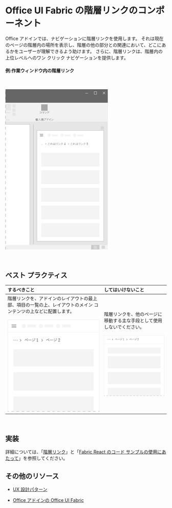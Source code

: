 # <a name="breadcrumb-component-in-office-ui-fabric"></a>Office UI Fabric の階層リンクのコンポーネント

Office アドインでは、ナビゲーションに階層リンクを使用します。 それは現在のページの階層内の場所を表示し、階層の他の部分との関連において、どこにあるかをユーザーが理解できるよう助けます。 さらに、階層リンクは、階層内の上位レベルへのワン クリック ナビゲーションを提供します。
  
#### <a name="example-breadcrumb-in-a-task-pane"></a>例:作業ウィンドウ内の階層リンク

<br/>

![階層リンクが表示された画像](../images/overview_withApp_breadcrumb.png)

<br/>

## <a name="best-practices"></a>ベスト プラクティス

|**するべきこと**|**してはいけないこと**|
|:------------|:--------------|
|階層リンクを、アドインのレイアウトの最上部、項目の一覧の上、レイアウトのメイン コンテンツの上などに配置します。<br/><br/>![階層リンクでするべきことの画像](../images/breadcrumbDo.png) |階層リンクを、他のページに移動する主な手段として使用しないでください。<br/><br/>![階層リンクでしてはいけないことの画像](../images/breadcrumbDont.png)|

<br/>

## <a name="implementation"></a>実装

詳細については、「[階層リンク](https://dev.office.com/fabric#/components/breadcrumb)」と「[Fabric React のコード サンプルの使用にあたって](https://github.com/OfficeDev/Word-Add-in-GettingStartedFabricReact)」を参照してください。

## <a name="additional-resources"></a>その他のリソース

- [UX 設計パターン](https://github.com/OfficeDev/Office-Add-in-UX-Design-Patterns-Code)

- [Office アドインの Office UI Fabric](office-ui-fabric.md)
